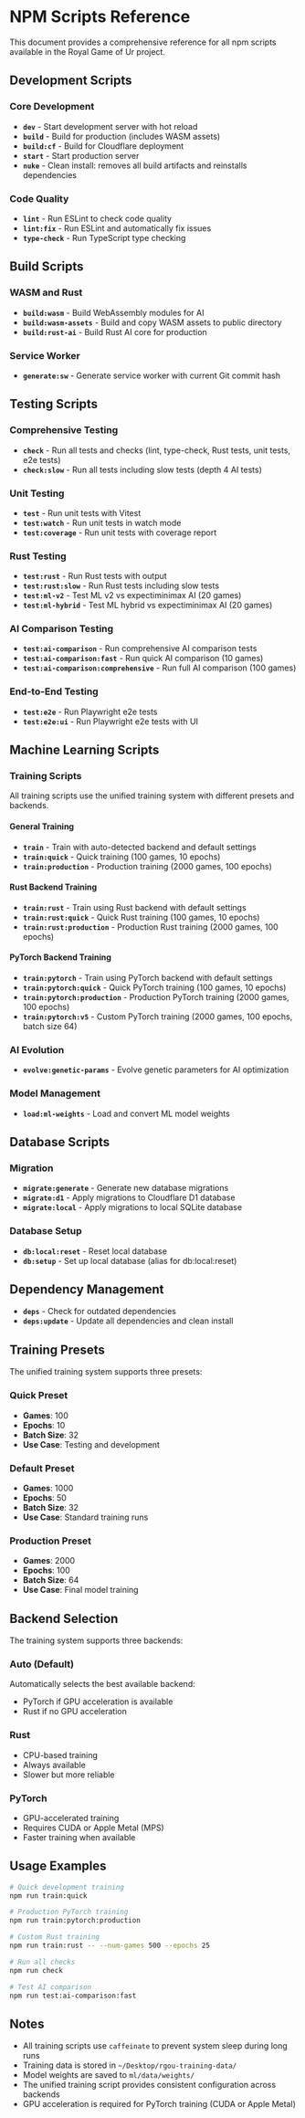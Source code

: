 # NPM Scripts Reference

This document provides a comprehensive reference for all npm scripts available in the Royal Game of Ur project.

## Development Scripts

### Core Development

- **`dev`** - Start development server with hot reload
- **`build`** - Build for production (includes WASM assets)
- **`build:cf`** - Build for Cloudflare deployment
- **`start`** - Start production server
- **`nuke`** - Clean install: removes all build artifacts and reinstalls dependencies

### Code Quality

- **`lint`** - Run ESLint to check code quality
- **`lint:fix`** - Run ESLint and automatically fix issues
- **`type-check`** - Run TypeScript type checking

## Build Scripts

### WASM and Rust

- **`build:wasm`** - Build WebAssembly modules for AI
- **`build:wasm-assets`** - Build and copy WASM assets to public directory
- **`build:rust-ai`** - Build Rust AI core for production

### Service Worker

- **`generate:sw`** - Generate service worker with current Git commit hash

## Testing Scripts

### Comprehensive Testing

- **`check`** - Run all tests and checks (lint, type-check, Rust tests, unit tests, e2e tests)
- **`check:slow`** - Run all tests including slow tests (depth 4 AI tests)

### Unit Testing

- **`test`** - Run unit tests with Vitest
- **`test:watch`** - Run unit tests in watch mode
- **`test:coverage`** - Run unit tests with coverage report

### Rust Testing

- **`test:rust`** - Run Rust tests with output
- **`test:rust:slow`** - Run Rust tests including slow tests
- **`test:ml-v2`** - Test ML v2 vs expectiminimax AI (20 games)
- **`test:ml-hybrid`** - Test ML hybrid vs expectiminimax AI (20 games)

### AI Comparison Testing

- **`test:ai-comparison`** - Run comprehensive AI comparison tests
- **`test:ai-comparison:fast`** - Run quick AI comparison (10 games)
- **`test:ai-comparison:comprehensive`** - Run full AI comparison (100 games)

### End-to-End Testing

- **`test:e2e`** - Run Playwright e2e tests
- **`test:e2e:ui`** - Run Playwright e2e tests with UI

## Machine Learning Scripts

### Training Scripts

All training scripts use the unified training system with different presets and backends.

#### General Training

- **`train`** - Train with auto-detected backend and default settings
- **`train:quick`** - Quick training (100 games, 10 epochs)
- **`train:production`** - Production training (2000 games, 100 epochs)

#### Rust Backend Training

- **`train:rust`** - Train using Rust backend with default settings
- **`train:rust:quick`** - Quick Rust training (100 games, 10 epochs)
- **`train:rust:production`** - Production Rust training (2000 games, 100 epochs)

#### PyTorch Backend Training

- **`train:pytorch`** - Train using PyTorch backend with default settings
- **`train:pytorch:quick`** - Quick PyTorch training (100 games, 10 epochs)
- **`train:pytorch:production`** - Production PyTorch training (2000 games, 100 epochs)
- **`train:pytorch:v5`** - Custom PyTorch training (2000 games, 100 epochs, batch size 64)

### AI Evolution

- **`evolve:genetic-params`** - Evolve genetic parameters for AI optimization

### Model Management

- **`load:ml-weights`** - Load and convert ML model weights

## Database Scripts

### Migration

- **`migrate:generate`** - Generate new database migrations
- **`migrate:d1`** - Apply migrations to Cloudflare D1 database
- **`migrate:local`** - Apply migrations to local SQLite database

### Database Setup

- **`db:local:reset`** - Reset local database
- **`db:setup`** - Set up local database (alias for db:local:reset)

## Dependency Management

- **`deps`** - Check for outdated dependencies
- **`deps:update`** - Update all dependencies and clean install

## Training Presets

The unified training system supports three presets:

### Quick Preset

- **Games**: 100
- **Epochs**: 10
- **Batch Size**: 32
- **Use Case**: Testing and development

### Default Preset

- **Games**: 1000
- **Epochs**: 50
- **Batch Size**: 32
- **Use Case**: Standard training runs

### Production Preset

- **Games**: 2000
- **Epochs**: 100
- **Batch Size**: 64
- **Use Case**: Final model training

## Backend Selection

The training system supports three backends:

### Auto (Default)

Automatically selects the best available backend:

- PyTorch if GPU acceleration is available
- Rust if no GPU acceleration

### Rust

- CPU-based training
- Always available
- Slower but more reliable

### PyTorch

- GPU-accelerated training
- Requires CUDA or Apple Metal (MPS)
- Faster training when available

## Usage Examples

```bash
# Quick development training
npm run train:quick

# Production PyTorch training
npm run train:pytorch:production

# Custom Rust training
npm run train:rust -- --num-games 500 --epochs 25

# Run all checks
npm run check

# Test AI comparison
npm run test:ai-comparison:fast
```

## Notes

- All training scripts use `caffeinate` to prevent system sleep during long runs
- Training data is stored in `~/Desktop/rgou-training-data/`
- Model weights are saved to `ml/data/weights/`
- The unified training script provides consistent configuration across backends
- GPU acceleration is required for PyTorch training (CUDA or Apple Metal)
